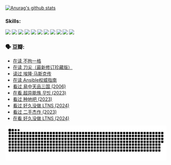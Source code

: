 
[![Anurag's github stats](https://github-readme-stats.vercel.app/api?username=w940853815)](https://github.com/anuraghazra/github-readme-stats)

### Skills:

<code><img height="32" src="https://cdn.jsdelivr.net/npm/simple-icons@v5/icons/python.svg"></code>
<code><img height="32" src="https://cdn.jsdelivr.net/npm/simple-icons@v5/icons/javascript.svg"></code>
<code><img height="32" src="https://cdn.jsdelivr.net/npm/simple-icons@v5/icons/django.svg"></code>
<code><img height="32" src="https://cdn.jsdelivr.net/npm/simple-icons@v5/icons/flask.svg"></code>
<code><img height="32" src="https://cdn.jsdelivr.net/npm/simple-icons@v5/icons/vuetify.svg"></code>
<code><img height="32" src="https://cdn.jsdelivr.net/npm/simple-icons@v5/icons/git.svg"></code>
<code><img height="32" src="https://cdn.jsdelivr.net/npm/simple-icons@v5/icons/docker.svg"></code>
<code><img height="32" src="https://cdn.jsdelivr.net/npm/simple-icons@v5/icons/postgresql.svg"></code>
<code><img height="32" src="https://cdn.jsdelivr.net/npm/simple-icons@v5/icons/elasticsearch.svg"></code>
<code><img height="32" src="https://cdn.jsdelivr.net/npm/simple-icons@v5/icons/macos.svg"></code>
<code><img height="32" src="https://cdn.jsdelivr.net/npm/simple-icons@v5/icons/linux.svg"></code>

### 🗣 豆瓣:

<!-- DOUBAN-ACTIVITIES:START -->
- [在读 不拘一格](https://www.douban.com/people/136069238/status/4541712161/?_i=10879221)
- [在读 刀尖（最新修订珍藏版）](https://www.douban.com/people/136069238/status/4541711339/?_i=10879221)
- [读过 埃隆·马斯克传](https://www.douban.com/people/136069238/status/4541710351/?_i=10879221)
- [在读 Ansible权威指南](https://www.douban.com/people/136069238/status/4539151450/?_i=10879221)
- [看过 易中天品三国‎ (2006)](https://www.douban.com/people/136069238/status/4529910812/?_i=10879221)
- [在看 超异能族 무빙‎ (2023)](https://www.douban.com/people/136069238/status/4527291077/?_i=10879221)
- [看过 种地吧‎ (2023)](https://www.douban.com/people/136069238/status/4527289637/?_i=10879221)
- [看过 好久没做 LTNS‎ (2024)](https://www.douban.com/people/136069238/status/4527289515/?_i=10879221)
- [看过 二手杰作‎ (2023)](https://www.douban.com/people/136069238/status/4522502716/?_i=10879221)
- [在看 好久没做 LTNS‎ (2024)](https://www.douban.com/people/136069238/status/4521969883/?_i=10879221)
<!-- DOUBAN-ACTIVITIES:END -->


![Snake animation](https://raw.githubusercontent.com/w940853815/w940853815/output/github-contribution-grid-snake.svg)

<!--
**w940853815/w940853815** is a ✨ _special_ ✨ repository because its `README.md` (this file) appears on your GitHub profile.

Here are some ideas to get you started:

- 🔭 I’m currently working on ...
- 🌱 I’m currently learning ...
- 👯 I’m looking to collaborate on ...
- 🤔 I’m looking for help with ...
- 💬 Ask me about ...
- 📫 How to reach me: ...
- 😄 Pronouns: ...
- ⚡ Fun fact: ...
-->
